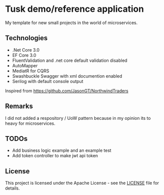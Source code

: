 # Tusk demo/reference application

My template for new small projects in the world of microservices.

## Technologies

  * .Net Core 3.0
  * EF Core 3.0
  * FluentValidation and .net core default validation disabled
  * AutoMapper
  * MediatR for CQRS
  * Swashbuckle Swagger with xml documention enabled
  * Serilog with default console output

Inspired from https://github.com/JasonGT/NorthwindTraders

## Remarks
I did not added a respository / UoW pattern because in my opinion its to heavy for microservices.

## TODOs

  * Add business logic example and an example test
  * Add token controller to make jwt api token
  

## License

This project is licensed under the Apache License - see the [LICENSE](https://github.com/FJuette/tusk-ms/blob/master/LICENSE) file for details.

